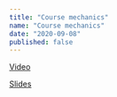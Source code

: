 ```yaml
---
title: "Course mechanics"
name: "Course mechanics"
date: "2020-09-08"
published: false
---
```


[Video]()

[Slides](course-mechanics-slides.pdf)
